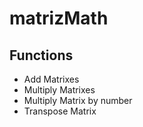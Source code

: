 # matrizMath
## Functions
* Add Matrixes
* Multiply Matrixes
* Multiply Matrix by number
* Transpose Matrix